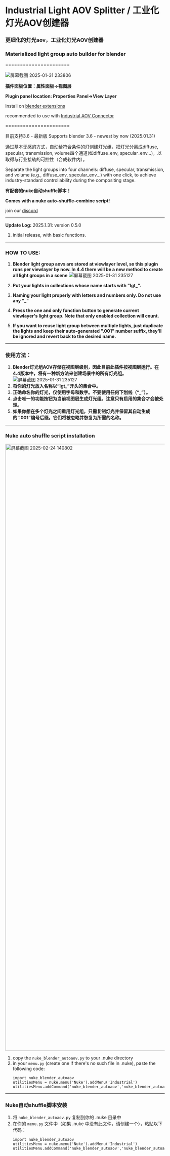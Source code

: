 # Industrial Light AOV Splitter / 工业化灯光AOV创建器

### 更细化的灯光aov，工业化灯光AOV创建器

### Materialized light group auto builder for blender
======================

![屏幕截图 2025-01-31 233806](https://github.com/user-attachments/assets/39c8bdc9-a9c3-46f8-bbdf-9fe23bd8cf6a)

**插件面板位置：属性面板→视图层**

**Plugin panel location: Properties Panel→View Layer**

Install on [blender extensions](https://extensions.blender.org/add-ons/industrial-light-aov-splitter/)

recommended to use with [Industrial AOV Connector](https://github.com/RolandVyens/Industrial-AOV-Connector)

======================

目前支持3.6 - 最新版 Supports blender 3.6 - newest by now (2025.01.31)

通过基本无感的方式，自动给符合条件的灯创建灯光组，把灯光分离成diffuse, specular, transmission, volume四个通道(如diffuse_env, specular_env...)，以取得与行业接轨的可控性（合成软件内）。

Separate the light groups into four channels: diffuse, specular, transmission, and volume (e.g., diffuse_env, specular_env...) with one click, to achieve industry-standard controllability during the compositing stage.

**有配套的nuke自动shuffle脚本！**

**Comes with a nuke auto-shuffle-combine script!**

join our [discord](https://discord.gg/UNHGnFEK)

---
**Update Log:**
2025.1.31: version 0.5.0

1. initial release, with basic functions.

---

### HOW TO USE:

1. **Blender light group aovs are stored at viewlayer level, so this plugin runs per viewlayer by now. In 4.4 there will be a new method to create all light groups in a scene**
![屏幕截图 2025-01-31 235127](https://github.com/user-attachments/assets/195364a8-76fe-4985-9933-1f84b849efd5)

3. **Put your lights in collections whose name starts with "lgt_".**
4. **Naming your light properly with letters and numbers only. Do not use any "_"**
5. **Press the one and only function button to generate current viewlayer's light group. Note that only enabled collection will count.**
6. **If you want to reuse light group between multiple lights, just duplicate the lights and keep their auto-generated ".001" number suffix, they'll be ignored and revert back to the desired name.**

---

### 使用方法：

1. **Blender灯光组AOV存储在视图层级别，因此目前此插件按视图层运行。在4.4版本中，将有一种新方法来创建场景中的所有灯光组。**
![屏幕截图 2025-01-31 235127](https://github.com/user-attachments/assets/195364a8-76fe-4985-9933-1f84b849efd5)
3. **将你的灯光放入名称以“lgt_”开头的集合中。**
4. **正确命名你的灯光，仅使用字母和数字。不要使用任何下划线（“_”）。**
5. **点击唯一的功能按钮为当前视图层生成灯光组。注意只有启用的集合才会被处理。**
6. **如果你想在多个灯光之间重用灯光组，只需复制灯光并保留其自动生成的“.001”编号后缀。它们将被忽略并恢复为所需的名称。**

---

### Nuke auto shuffle script installation

<img width="1920" alt="屏幕截图 2025-02-24 140802" src="https://github.com/user-attachments/assets/1e684633-bf7c-4e89-ae0e-237df29db643" />

1. copy the `nuke_blender_autoaov.py` to your .nuke directory
2. in your `menu.py` (create one if there's no such file in .nuke), paste the following code:
   ```
   import nuke_blender_autoaov
   utilitiesMenu = nuke.menu('Nuke').addMenu('Industrial')
   utilitiesMenu.addCommand('nuke_blender_autoaov','nuke_blender_autoaov.shuffle_and_combine_light_groups()')
   ```

---

### Nuke自动shuffle脚本安装

1. 将 `nuke_blender_autoaov.py` 复制到你的 .nuke 目录中
2. 在你的 `menu.py` 文件中（如果 .nuke 中没有此文件，请创建一个），粘贴以下代码：
   ```
   import nuke_blender_autoaov
   utilitiesMenu = nuke.menu('Nuke').addMenu('Industrial')
   utilitiesMenu.addCommand('nuke_blender_autoaov','nuke_blender_autoaov.shuffle_and_combine_light_groups()')
   ```
